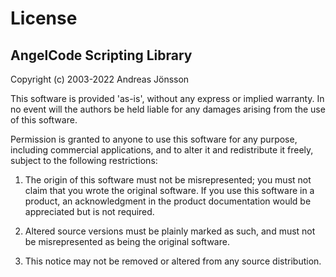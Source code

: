 License
=======

AngelCode Scripting Library
---------------------------

Copyright (c) 2003-2022 Andreas Jönsson

This software is provided 'as-is', without any express or implied warranty. In no event will the authors be held liable for any damages arising from the use of this software.

Permission is granted to anyone to use this software for any purpose, including commercial applications, and to alter it and redistribute it freely, subject to the following restrictions:

1. The origin of this software must not be misrepresented; you must not claim that you wrote the original software. If you use this software in a product, an acknowledgment in the product documentation would be appreciated but is not required.</p>
2. Altered source versions must be plainly marked as such, and must not be misrepresented as being the original software.</p>
3. This notice may not be removed or altered from any source distribution.
